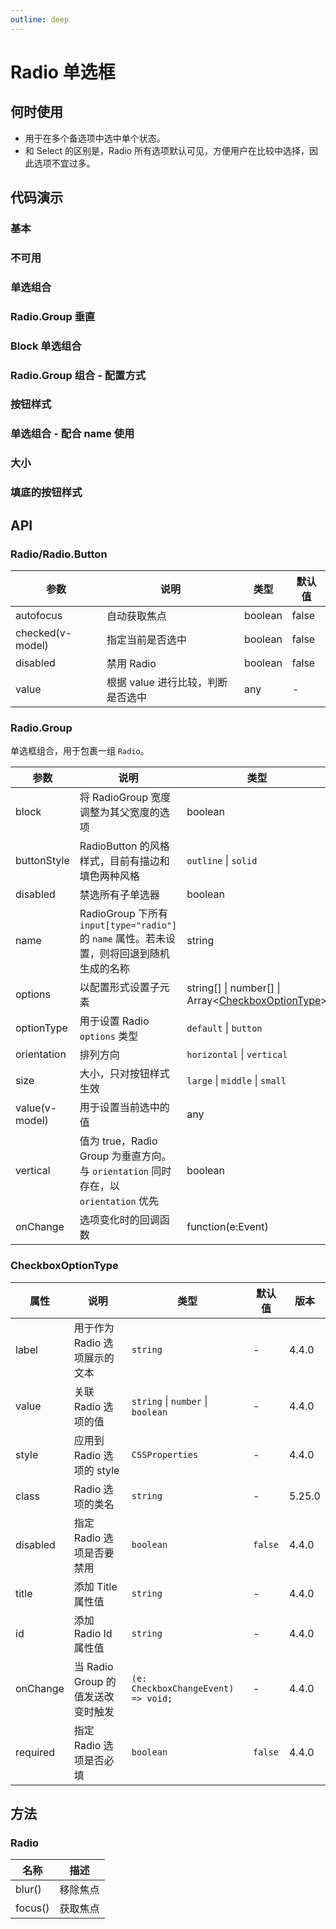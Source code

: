 ```yaml
---
outline: deep
---
```


# Radio 单选框

## 何时使用

- 用于在多个备选项中选中单个状态。
- 和 Select 的区别是，Radio 所有选项默认可见，方便用户在比较中选择，因此选项不宜过多。

## 代码演示

### 基本

<demo vue="radio/basic.vue"></demo>

### 不可用

<demo vue="radio/disabled.vue"></demo>

### 单选组合

<demo vue="radio/radiogroup.vue"></demo>

### Radio.Group 垂直

<demo vue="radio/radiogroup-more.vue"></demo>

### Block 单选组合

<demo vue="radio/radiogroup-block.vue" version="5.21.0"></demo>

### Radio.Group 组合 - 配置方式

<demo vue="radio/radiogroup-options.vue"></demo>

### 按钮样式

<demo vue="radio/radiobutton.vue"></demo>

### 单选组合 - 配合 name 使用

<demo vue="radio/radiogroup-with-name.vue"></demo>

### 大小

<demo vue="radio/size.vue"></demo>

### 填底的按钮样式

<demo vue="radio/radiobutton-solid.vue"></demo>

## API


### Radio/Radio.Button

<!-- prettier-ignore -->
| 参数 | 说明 | 类型 | 默认值 |
| --- | --- | --- | --- |
| autofocus | 自动获取焦点 | boolean | false |
| checked(v-model) | 指定当前是否选中 | boolean | false |
| disabled | 禁用 Radio | boolean | false |
| value | 根据 value 进行比较，判断是否选中 | any | - |

### Radio.Group

单选框组合，用于包裹一组 `Radio`。

<!-- prettier-ignore -->
| 参数 | 说明 | 类型 | 默认值 | 版本 |
| --- | --- | --- | --- | --- |
| block | 将 RadioGroup 宽度调整为其父宽度的选项 | boolean | false | 5.21.0 |  |
| buttonStyle | RadioButton 的风格样式，目前有描边和填色两种风格 | `outline` \| `solid` | `outline` |  |  |
| disabled | 禁选所有子单选器 | boolean | false |  |  |
| name | RadioGroup 下所有 `input[type="radio"]` 的 `name` 属性。若未设置，则将回退到随机生成的名称 | string | - |  |  |
| options | 以配置形式设置子元素 | string\[] \| number\[] \| Array&lt;[CheckboxOptionType](#checkboxoptiontype)> | - |  |  |
| optionType | 用于设置 Radio `options` 类型 | `default` \| `button` | `default` | 4.4.0 |  |
| orientation | 排列方向 | `horizontal` \| `vertical` | `horizontal` |  |
| size | 大小，只对按钮样式生效 | `large` \| `middle` \| `small` | - |  |  |
| value(v-model) | 用于设置当前选中的值 | any | - |  |  |
| vertical | 值为 true，Radio Group 为垂直方向。与 `orientation` 同时存在，以 `orientation` 优先 | boolean | false |  |
| onChange | 选项变化时的回调函数 | function(e:Event) | - |  |  |

### CheckboxOptionType

| 属性     | 说明                              | 类型                                | 默认值  | 版本   |
| -------- | --------------------------------- | ----------------------------------- | ------- | ------ |
| label    | 用于作为 Radio 选项展示的文本     | `string`                            | -       | 4.4.0  |
| value    | 关联 Radio 选项的值               | `string` \| `number` \| `boolean`   | -       | 4.4.0  |
| style    | 应用到 Radio 选项的 style         | `CSSProperties`                     | -       | 4.4.0  |
| class    | Radio 选项的类名                  | `string`                            | -       | 5.25.0 |
| disabled | 指定 Radio 选项是否要禁用         | `boolean`                           | `false` | 4.4.0  |
| title    | 添加 Title 属性值                 | `string`                            | -       | 4.4.0  |
| id       | 添加 Radio Id 属性值              | `string`                            | -       | 4.4.0  |
| onChange | 当 Radio Group 的值发送改变时触发 | `(e: CheckboxChangeEvent) => void;` | -       | 4.4.0  |
| required | 指定 Radio 选项是否必填           | `boolean`                           | `false` | 4.4.0  |

## 方法

### Radio

| 名称    | 描述     |
| ------- | -------- |
| blur()  | 移除焦点 |
| focus() | 获取焦点 |
